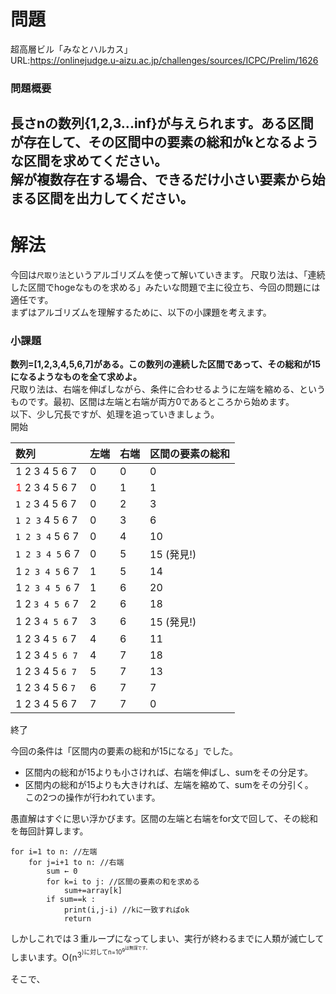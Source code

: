 # 問題
超高層ビル「みなとハルカス」    
URL:https://onlinejudge.u-aizu.ac.jp/challenges/sources/ICPC/Prelim/1626  

### 問題概要  
長さnの数列{1,2,3...inf}が与えられます。ある区間が存在して、その区間中の要素の総和がkとなるような区間を求めてください。  
解が複数存在する場合、できるだけ小さい要素から始まる区間を出力してください。
---
# 解法
今回は`尺取り法`というアルゴリズムを使って解いていきます。
尺取り法は、「連続した区間でhogeなものを求める」みたいな問題で主に役立ち、今回の問題には適任です。  
まずはアルゴリズムを理解するために、以下の小課題を考えます。
### 小課題
**数列=[1,2,3,4,5,6,7]がある。この数列の連続した区間であって、その総和が15になるようなものを全て求めよ。**  
尺取り法は、右端を伸ばしながら、条件に合わせるように左端を縮める、というものです。最初、区間は左端と右端が両方0であるところから始めます。  
以下、少し冗長ですが、処理を追っていきましょう。  
開始  

| 数列 | 左端 | 右端 | 区間の要素の総和 |  
|:----|:----|:----|:----|  
| 1 2 3 4 5 6 7    | 0| 0 | 0 |  
| <font color="Red">1</font> 2 3 4 5 6 7  | 0 | 1 | 1 |  
|`1 2` 3 4 5 6 7  |0 |2| 3  |  
|`1 2 3` 4 5 6 7  |0 |3 |6|  
|`1 2 3 4` 5 6 7  |0 |4 |10|  
|`1 2 3 4 5` 6 7  |0 |5 |15 (発見!)|  
|1 `2 3 4 5` 6 7  |1 |5 |14|  
|1 `2 3 4 5 6` 7  |1 |6 |20|  
|1 2 `3 4 5 6` 7  |2 |6 |18|  
|1 2 3 `4 5 6` 7  |3 |6 |15 (発見!)|  
|1 2 3 4 `5 6` 7  |4 |6 |11|  
|1 2 3 4 `5 6 7`  |4 |7 |18|  
|1 2 3 4 5 `6 7`  |5 |7 |13|  
|1 2 3 4 5 6 `7`  |6 |7 |7|  
|1 2 3 4 5 6 7    |7 |7 |0|  
終了  

今回の条件は「区間内の要素の総和が15になる」でした。 
* 区間内の総和が15よりも小さければ、右端を伸ばし、sumをその分足す。  
* 区間内の総和が15よりも大きければ、左端を縮めて、sumをその分引く。  
この2つの操作が行われています。  




愚直解はすぐに思い浮かびます。区間の左端と右端をfor文で回して、その総和を毎回計算します。  
~~~
for i=1 to n: //左端
    for j=i+1 to n: //右端
        sum ← 0
        for k=i to j: //区間の要素の和を求める
            sum+=array[k]
        if sum==k :
            print(i,j-i) //kに一致すればok
            return
~~~
しかしこれでは３重ループになってしまい、実行が終わるまでに人類が滅亡してしまいます。O(n<sup>3<sup>)に対してn=10<sup>9<sup>は無謀です。

そこで、


